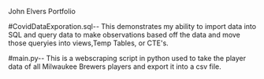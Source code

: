 John Elvers Portfolio

#CovidDataExporation.sql-- This demonstrates my ability to import data into SQL and query data to make observations based off the data and move those queryies into views,Temp Tables, or CTE's.

#main.py-- This is a webscraping script in python used to take the player data of all Milwaukee Brewers players and export it into a csv file. 

